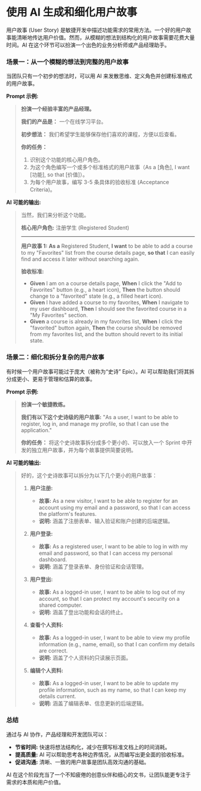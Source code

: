 # 使用 AI 生成和细化用户故事

用户故事 (User Story) 是敏捷开发中描述功能需求的常用方法。一个好的用户故事能清晰地传达用户价值。然而，从模糊的想法到结构化的用户故事需要花费大量时间。AI 在这个环节可以扮演一个出色的业务分析师或产品经理助手。

### 场景一：从一个模糊的想法到完整的用户故事

当团队只有一个初步的想法时，可以用 AI 来发散思维、定义角色并创建标准格式的用户故事。

**Prompt 示例:**

> **扮演一个经验丰富的产品经理。**
>
> **我们的产品是：** 一个在线学习平台。
>
> **初步想法：** 我们希望学生能够保存他们喜欢的课程，方便以后查看。
>
> **你的任务：**
>
> 1.  识别这个功能的核心用户角色。
> 2.  为这个角色编写一个或多个标准格式的用户故事（As a [角色], I want [功能], so that [价值]）。
> 3.  为每个用户故事，编写 3-5 条具体的验收标准 (Acceptance Criteria)。

**AI 可能的输出:**

> 当然，我们来分析这个功能。
>
> **核心用户角色:** 注册学生 (Registered Student)
>
> --- 
>
> **用户故事 1:**
> **As a** Registered Student,
> **I want** to be able to add a course to my "Favorites" list from the course details page,
> **so that** I can easily find and access it later without searching again.
>
> **验收标准:**
>
> *   **Given** I am on a course details page,
>     **When** I click the "Add to Favorites" button (e.g., a heart icon),
>     **Then** the button should change to a "favorited" state (e.g., a filled heart icon).
> *   **Given** I have added a course to my favorites,
>     **When** I navigate to my user dashboard,
>     **Then** I should see the favorited course in a "My Favorites" section.
> *   **Given** a course is already in my favorites list,
>     **When** I click the "favorited" button again,
>     **Then** the course should be removed from my favorites list, and the button should revert to its initial state.

### 场景二：细化和拆分复杂的用户故事

有时候一个用户故事可能过于庞大（被称为“史诗” Epic）。AI 可以帮助我们将其拆分成更小、更易于管理和估算的故事。

**Prompt 示例:**

> **扮演一个敏捷教练。**
>
> **我们有以下这个史诗级的用户故事:**
> "As a user, I want to be able to register, log in, and manage my profile, so that I can use the application."
>
> **你的任务：**
> 将这个史诗故事拆分成多个更小的、可以放入一个 Sprint 中开发的独立用户故事，并为每个故事提供简要说明。

**AI 可能的输出:**

> 好的，这个史诗故事可以拆分为以下几个更小的用户故事：
>
> 1.  **用户注册:**
>     *   **故事:** As a new visitor, I want to be able to register for an account using my email and a password, so that I can access the platform's features.
>     *   **说明:** 涵盖了注册表单、输入验证和账户创建的后端逻辑。
>
> 2.  **用户登录:**
>     *   **故事:** As a registered user, I want to be able to log in with my email and password, so that I can access my personal dashboard.
>     *   **说明:** 涵盖了登录表单、身份验证和会话管理。
>
> 3.  **用户登出:**
>     *   **故事:** As a logged-in user, I want to be able to log out of my account, so that I can protect my account's security on a shared computer.
>     *   **说明:** 涵盖了登出功能和会话的终止。
>
> 4.  **查看个人资料:**
>     *   **故事:** As a logged-in user, I want to be able to view my profile information (e.g., name, email), so that I can confirm my details are correct.
>     *   **说明:** 涵盖了个人资料的只读展示页面。
>
> 5.  **编辑个人资料:**
>     *   **故事:** As a logged-in user, I want to be able to update my profile information, such as my name, so that I can keep my details current.
>     *   **说明:** 涵盖了编辑表单、信息更新的后端逻辑。

### 总结

通过与 AI 协作，产品经理和开发团队可以：

*   **节省时间:** 快速将想法结构化，减少在撰写标准文档上的时间消耗。
*   **提高质量:** AI 可以帮助思考各种边界情况，从而编写出更全面的验收标准。
*   **促进沟通:** 清晰、一致的用户故事是团队高效沟通的基础。

AI 在这个阶段充当了一个不知疲倦的创意伙伴和细心的文书，让团队能更专注于需求的本质和用户价值。